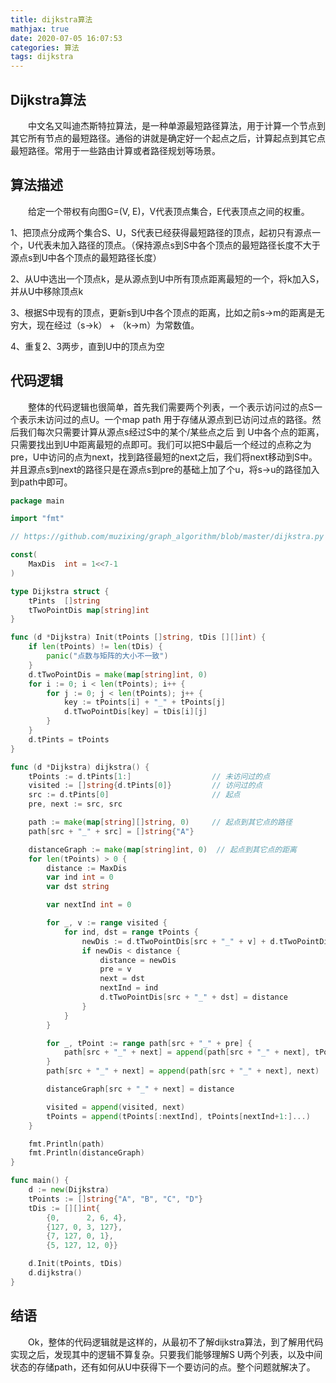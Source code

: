 ```yaml
---
title: dijkstra算法
mathjax: true
date: 2020-07-05 16:07:53
categories: 算法
tags: dijkstra
---
```


## Dijkstra算法

&emsp;&emsp;中文名又叫迪杰斯特拉算法，是一种单源最短路径算法，用于计算一个节点到其它所有节点的最短路径。通俗的讲就是确定好一个起点之后，计算起点到其它点最短路径。常用于一些路由计算或者路径规划等场景。

<!--more-->

## 算法描述

&emsp;&emsp;给定一个带权有向图G=(V, E)，V代表顶点集合，E代表顶点之间的权重。

1、把顶点分成两个集合S、U，S代表已经获得最短路径的顶点，起初只有源点一个，U代表未加入路径的顶点。（保持源点s到S中各个顶点的最短路径长度不大于源点s到U中各个顶点的最短路径长度）

2、从U中选出一个顶点k，是从源点到U中所有顶点距离最短的一个，将k加入S，并从U中移除顶点k

3、根据S中现有的顶点，更新s到U中各个顶点的距离，比如之前s->m的距离是无穷大，现在经过（s->k） + （k->m）为常数值。

4、重复2、3两步，直到U中的顶点为空

## 代码逻辑

&emsp;&emsp;整体的代码逻辑也很简单，首先我们需要两个列表，一个表示访问过的点S一个表示未访问过的点U。一个map path 用于存储从源点到已访问过点的路径。然后我们每次只需要计算从源点s经过S中的某个/某些点之后 到 U中各个点的距离，只需要找出到U中距离最短的点即可。我们可以把S中最后一个经过的点称之为pre，U中访问的点为next，找到路径最短的next之后，我们将next移动到S中。并且源点s到next的路径只是在源点s到pre的基础上加了个u，将s->u的路径加入到path中即可。



```go
package main

import "fmt"

// https://github.com/muzixing/graph_algorithm/blob/master/dijkstra.py

const(
	MaxDis  int = 1<<7-1
)

type Dijkstra struct {
	tPints  []string
	tTwoPointDis map[string]int
}

func (d *Dijkstra) Init(tPoints []string, tDis [][]int) {
	if len(tPoints) != len(tDis) {
		panic("点数与矩阵的大小不一致")
	}
	d.tTwoPointDis = make(map[string]int, 0)
	for i := 0; i < len(tPoints); i++ {
		for j := 0; j < len(tPoints); j++ {
			key := tPoints[i] + "_" + tPoints[j]
			d.tTwoPointDis[key] = tDis[i][j]
		}
	}
	d.tPints = tPoints
}

func (d *Dijkstra) dijkstra() {
	tPoints := d.tPints[1:]                  // 未访问过的点
	visited := []string{d.tPints[0]}         // 访问过的点
	src := d.tPints[0]                       // 起点
	pre, next := src, src

	path := make(map[string][]string, 0)     // 起点到其它点的路径
	path[src + "_" + src] = []string{"A"}

	distanceGraph := make(map[string]int, 0)  // 起点到其它点的距离
	for len(tPoints) > 0 {
		distance := MaxDis
		var ind int = 0
		var dst string

		var nextInd int = 0

		for _, v := range visited {
			for ind, dst = range tPoints {
				newDis := d.tTwoPointDis[src + "_" + v] + d.tTwoPointDis[v + "_" + dst]  // 从起点src到已访问过的点v + 从v到未访问过点的距离
				if newDis < distance {
					distance = newDis
					pre = v
					next = dst
					nextInd = ind
					d.tTwoPointDis[src + "_" + dst] = distance
				}
			}
		}

		for _, tPoint := range path[src + "_" + pre] {
			path[src + "_" + next] = append(path[src + "_" + next], tPoint)
		}
		path[src + "_" + next] = append(path[src + "_" + next], next)  // 记录从src到next需经过的路径

		distanceGraph[src + "_" + next] = distance                     // 记录从src到next的距离

		visited = append(visited, next)
		tPoints = append(tPoints[:nextInd], tPoints[nextInd+1:]...)
	}

	fmt.Println(path)
	fmt.Println(distanceGraph)
}

func main() {
	d := new(Dijkstra)
	tPoints := []string{"A", "B", "C", "D"}
	tDis := [][]int{
		{0,      2, 6, 4},
		{127, 0, 3, 127},
		{7, 127, 0, 1},
		{5, 127, 12, 0}}

	d.Init(tPoints, tDis)
	d.dijkstra()
}

```



## 结语

&emsp;&emsp;Ok，整体的代码逻辑就是这样的，从最初不了解dijkstra算法，到了解用代码实现之后，发现其中的逻辑不算复杂。只要我们能够理解S U两个列表，以及中间状态的存储path，还有如何从U中获得下一个要访问的点。整个问题就解决了。
